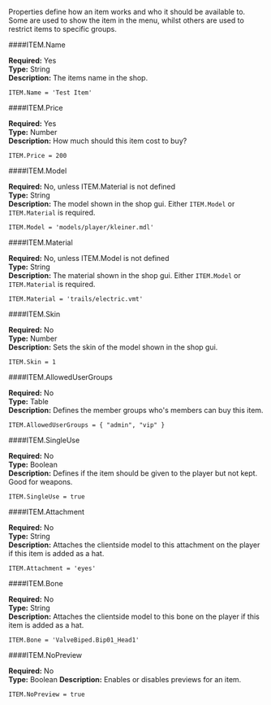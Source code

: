 <p class="lead">Properties define how an item works and who it should be available to. Some are used to show the item in the menu, whilst others are used to restrict items to specific groups.</p>

####<a name="name"></a>ITEM.Name

**Required:** Yes  
**Type:** <span class="type">String</span>  
**Description:** The items name in the shop.

    ITEM.Name = 'Test Item'

####<a name="price"></a>ITEM.Price

**Required:** Yes  
**Type:** <span class="type">Number</span>  
**Description:** How much should this item cost to buy?

    ITEM.Price = 200

####<a name="model"></a>ITEM.Model

**Required:** No, unless ITEM.Material is not defined  
**Type:** <span class="type">String</span>  
**Description:** The model shown in the shop gui. Either `ITEM.Model` or `ITEM.Material` is required.

    ITEM.Model = 'models/player/kleiner.mdl'

####<a name="material"></a>ITEM.Material

**Required:** No, unless ITEM.Model is not defined  
**Type:** <span class="type">String</span>  
**Description:** The material shown in the shop gui. Either `ITEM.Model` or `ITEM.Material` is required.

    ITEM.Material = 'trails/electric.vmt'

####<a name="skin"></a>ITEM.Skin

**Required:** No  
**Type:** <span class="type">Number</span>  
**Description:** Sets the skin of the model shown in the shop gui.

    ITEM.Skin = 1

####<a name="allowed-user-groups"></a>ITEM.AllowedUserGroups

**Required:** No  
**Type:** <span class="type">Table</span>  
**Description:** Defines the member groups who's members can buy this item.

    ITEM.AllowedUserGroups = { "admin", "vip" }

####<a name="single-use"></a>ITEM.SingleUse

**Required:** No  
**Type:** <span class="type">Boolean</span>  
**Description:** Defines if the item should be given to the player but not kept. Good for weapons.

    ITEM.SingleUse = true

####<a name="attachment"></a>ITEM.Attachment

**Required:** No  
**Type:** <span class="type">String</span>  
**Description:** Attaches the clientside model to this attachment on the player if this item is added as a hat.

    ITEM.Attachment = 'eyes'

####<a name="bone"></a>ITEM.Bone

**Required:** No  
**Type:** <span class="type">String</span>  
**Description:** Attaches the clientside model to this bone on the player if this item is added as a hat.

    ITEM.Bone = 'ValveBiped.Bip01_Head1'

####<a name="nopreview"></a>ITEM.NoPreview

**Required:** No  
**Type:** <span class="type">Boolean</span>
**Description:** Enables or disables previews for an item.

    ITEM.NoPreview = true

